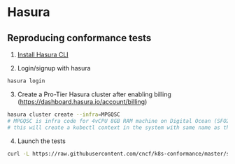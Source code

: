 # Hasura

## Reproducing conformance tests

1. [Install Hasura CLI](https://docs.hasura.io/0.15/platform/manual/install-hasura-cli.html)

2. Login/signup with hasura
  ```bash
  hasura login
  ``` 

3. Create a Pro-Tier Hasura cluster after enabling billing (https://dashboard.hasura.io/account/billing)
  ```bash
  hasura cluster create --infra=MPGQSC
  # MPGQSC is infra code for 4vCPU 8GB RAM machine on Digital Ocean (SFO2)
  # this will create a kubectl context in the system with same name as that of the cluster
  ```

4. Launch the tests
  ```bash
  curl -L https://raw.githubusercontent.com/cncf/k8s-conformance/master/sonobuoy-conformance.yaml | kubectl --context=[cluster-name] apply -f -
  ```
